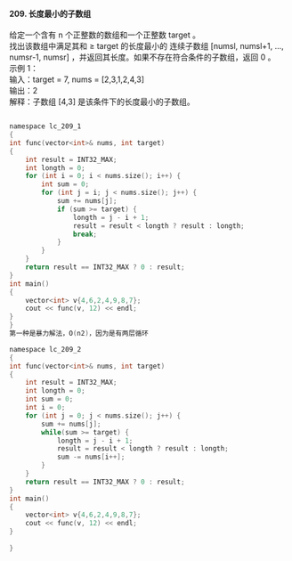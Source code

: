 #### 209. 长度最小的子数组  
给定一个含有 n 个正整数的数组和一个正整数 target 。  
找出该数组中满足其和 ≥ target 的长度最小的 连续子数组 [numsl, numsl+1, ..., numsr-1, numsr] ，并返回其长度。如果不存在符合条件的子数组，返回 0 。  
示例 1：  
输入：target = 7, nums = [2,3,1,2,4,3]  
输出：2  
解释：子数组 [4,3] 是该条件下的长度最小的子数组。  
  
```c  

namespace lc_209_1
{
int func(vector<int>& nums, int target)
{
	int result = INT32_MAX;
	int longth = 0;
	for (int i = 0; i < nums.size(); i++) {
		int sum = 0;
		for (int j = i; j < nums.size(); j++) {
			sum += nums[j];
			if (sum >= target) {
				longth = j - i + 1;
                result = result < longth ? result : longth;
				break;
			}
		}
	}
	return result == INT32_MAX ? 0 : result;
}
int main()
{
	vector<int> v{4,6,2,4,9,8,7};
	cout << func(v, 12) << endl;
}
}
第一种是暴力解法，O(n2)，因为是有两层循环  

namespace lc_209_2
{
int func(vector<int>& nums, int target)
{
	int result = INT32_MAX;
	int longth = 0;
	int sum = 0;
	int i = 0;
	for (int j = 0; j < nums.size(); j++) {
		sum += nums[j];
		while(sum >= target) {
			longth = j - i + 1;
			result = result < longth ? result : longth;
			sum -= nums[i++];
		}
	}
	return result == INT32_MAX ? 0 : result;
}
int main()
{
	vector<int> v{4,6,2,4,9,8,7};
	cout << func(v, 12) << endl;
}
	
}
```  
